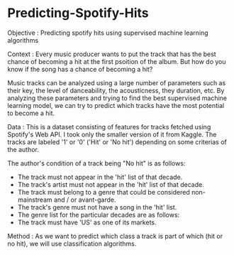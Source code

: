 # Predicting-Spotify-Hits
Objective : 
Predicting spotify hits using supervised machine learning algorithms 

Context :
Every music producer wants to put the track that has the best chance of becoming a hit at the first psoition of the album.
But how do you know if the song has a chance of becoming a hit?

Music tracks can be analyzed using a large number of parameters such as their key, the level of danceability, the acousticness, they duration, etc. By analyzing these parameters and trying to find the best supervised machine learning model, we can try to predict which tracks have the most potential to become a hit.

Data :
This is a dataset consisting of features for tracks fetched using Spotify's Web API. I took only the smaller version of it from Kaggle.
The tracks are labeled '1' or '0' ('Hit' or 'No hit') depending on some criterias of the author.

The author's condition of a track being "No hit" is as follows:
- The track must not appear in the 'hit' list of that decade.
- The track's artist must not appear in the 'hit' list of that decade.
- The track must belong to a genre that could be considered non-mainstream and / or avant-garde.
- The track's genre must not have a song in the 'hit' list.
- The genre list for the particular decades are as follows:
- The track must have 'US' as one of its markets.

Method :
As we want to predict which class a track is part of which (hit or no hit), we will use classification algorithms.
